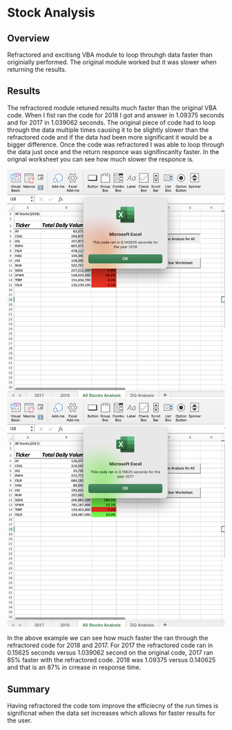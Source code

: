 # Stock Analysis

## Overview

Refractored and excitisng VBA module to loop throuhgh data faster than originially performed. The original module worked but it was slower when returning the results. 

## Results 

The refractored module retuned results much faster than the original VBA code. When I fist ran the code for 2018 I got and answer in 1.09375 seconds and for 2017 in 1.039062 seconds. The original piece of code had to loop through the data multiple times causing it to be slightly slower than the refractored code and if the data had been more significant it would be a bigger difference. Once the code was refractored I was able to loop through the data just once and the return responce was signifincanlty faster. 
In the orignal worksheet you can see how much slower the responce is.


![](VBA_Challenge_2018.png) 
![](VBA_Challenge_2017.png)

In the above example we can see how much faster the ran through the refractored code for 2018 and 2017. For 2017 the refractored code ran in 0.15625 seconds versus 1.039062 second on the original code, 2017 ran 85% faster with the refractored code. 2018 was 1.09375 versus 0.140625 and that is an 87% in crrease in response time. 

## Summary
Having refractored the code tom improve the efficiecny of the run times is significnat when the data set increases which allows for faster results for the user.

